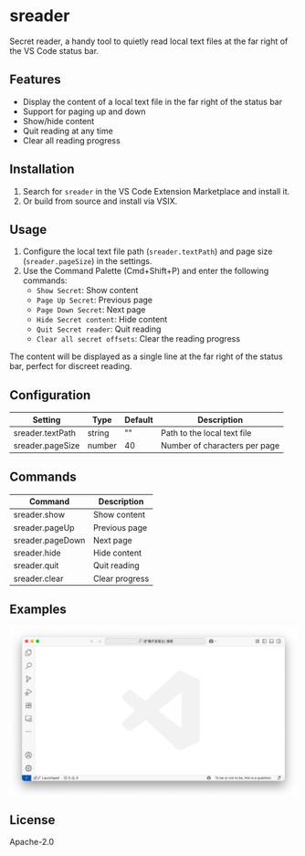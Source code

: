 # sreader

Secret reader, a handy tool to quietly read local text files at the far right of the VS Code status bar.

## Features

- Display the content of a local text file in the far right of the status bar
- Support for paging up and down
- Show/hide content
- Quit reading at any time
- Clear all reading progress

## Installation

1. Search for `sreader` in the VS Code Extension Marketplace and install it.
2. Or build from source and install via VSIX.

## Usage

1. Configure the local text file path (`sreader.textPath`) and page size (`sreader.pageSize`) in the settings.
2. Use the Command Palette (Cmd+Shift+P) and enter the following commands:
   - `Show Secret`: Show content
   - `Page Up Secret`: Previous page
   - `Page Down Secret`: Next page
   - `Hide Secret content`: Hide content
   - `Quit Secret reader`: Quit reading
   - `Clear all secret offsets`: Clear the reading progress

The content will be displayed as a single line at the far right of the status bar, perfect for discreet reading.

## Configuration

| Setting             | Type    | Default | Description                  |
|---------------------|---------|---------|------------------------------|
| sreader.textPath    | string  | ""      | Path to the local text file  |
| sreader.pageSize    | number  | 40      | Number of characters per page|

## Commands

| Command                 | Description      |
|-------------------------|-----------------|
| sreader.show            | Show content    |
| sreader.pageUp          | Previous page   |
| sreader.pageDown        | Next page       |
| sreader.hide            | Hide content    |
| sreader.quit            | Quit reading    |
| sreader.clear           | Clear progress  |

## Examples

![Demo](assets/docs/demo.png)

## License

Apache-2.0

